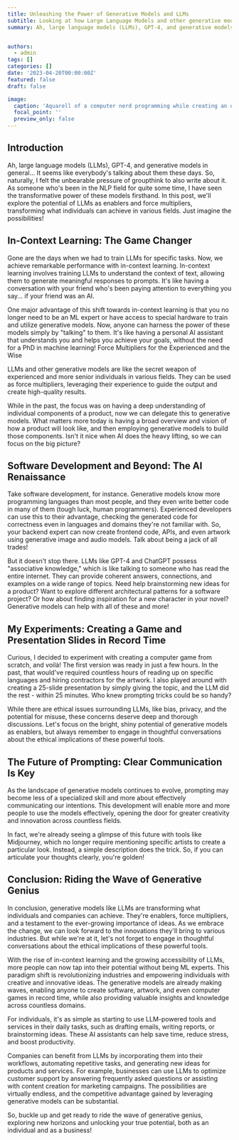 ```yaml
---
title: Unleashing the Power of Generative Models and LLMs
subtitle: Looking at how Large Language Models and other generative models can empower us.
summary: Ah, large language models (LLMs), GPT-4, and generative models in general... It seems like everybody's talking about them these days. So, naturally, I felt the unbearable pressure of groupthink to also write about it. As someone who's been in the NLP field for quite some time, I have seen the transformative power of these models firsthand. In this post, we'll explore the potential of LLMs as enablers and force multipliers, transforming what individuals can achieve in various fields. Just imagine the possibilities!


authors:
  - admin
tags: []
categories: []
date: '2023-04-20T00:00:00Z'
featured: false
draft: false

image:
  caption: 'Aquarell of a computer nerd programming while creating an oil painting and instruments leaning next to him.'
  focal_point: ''
  preview_only: false
---
```


## Introduction
Ah, large language models (LLMs), GPT-4, and generative models in general... It seems like everybody's talking about them these days. So, naturally, I felt the unbearable pressure of groupthink to also write about it. As someone who's been in the NLP field for quite some time, I have seen the transformative power of these models firsthand. In this post, we'll explore the potential of LLMs as enablers and force multipliers, transforming what individuals can achieve in various fields. Just imagine the possibilities!


## In-Context Learning: The Game Changer


Gone are the days when we had to train LLMs for specific tasks. Now, we achieve remarkable performance with in-context learning. In-context learning involves training LLMs to understand the context of text, allowing them to generate meaningful responses to prompts. It's like having a conversation with your friend who's been paying attention to everything you say... if your friend was an AI.

One major advantage of this shift towards in-context learning is that you no longer need to be an ML expert or have access to special hardware to train and utilize generative models. Now, anyone can harness the power of these models simply by "talking" to them. It's like having a personal AI assistant that understands you and helps you achieve your goals, without the need for a PhD in machine learning!
Force Multipliers for the Experienced and the Wise

LLMs and other generative models are like the secret weapon of experienced and more senior individuals in various fields. They can be used as force multipliers, leveraging their experience to guide the output and create high-quality results.

While in the past, the focus was on having a deep understanding of individual components of a product, now we can delegate this to generative models. What matters more today is having a broad overview and vision of how a product will look like, and then employing generative models to build those components. Isn't it nice when AI does the heavy lifting, so we can focus on the big picture?

## Software Development and Beyond: The AI Renaissance

Take software development, for instance. Generative models know more programming languages than most people, and they even write better code in many of them (tough luck, human programmers). Experienced developers can use this to their advantage, checking the generated code for correctness even in languages and domains they're not familiar with. So, your backend expert can now create frontend code, APIs, and even artwork using generative image and audio models. Talk about being a jack of all trades!

But it doesn't stop there. LLMs like GPT-4 and ChatGPT possess "associative knowledge," which is like talking to someone who has read the entire internet. They can provide coherent answers, connections, and examples on a wide range of topics. Need help brainstorming new ideas for a product? Want to explore different architectural patterns for a software project? Or how about finding inspiration for a new character in your novel? Generative models can help with all of these and more!


## My Experiments: Creating a Game and Presentation Slides in Record Time

Curious, I decided to experiment with creating a computer game from scratch, and voilà! The first version was ready in just a few hours. In the past, that would've required countless hours of reading up on specific languages and hiring contractors for the artwork. I also played around with creating a 25-slide presentation by simply giving the topic, and the LLM did the rest - within 25 minutes. Who knew prompting tricks could be so handy?

While there are ethical issues surrounding LLMs, like bias, privacy, and the potential for misuse, these concerns deserve deep and thorough discussions. Let's focus on the bright, shiny potential of generative models as enablers, but always remember to engage in thoughtful conversations about the ethical implications of these powerful tools.


## The Future of Prompting: Clear Communication Is Key

As the landscape of generative models continues to evolve, prompting may become less of a specialized skill and more about effectively communicating our intentions. This development will enable more and more people to use the models effectively, opening the door for greater creativity and innovation across countless fields.

In fact, we're already seeing a glimpse of this future with tools like Midjourney, which no longer require mentioning specific artists to create a particular look. Instead, a simple description does the trick. So, if you can articulate your thoughts clearly, you're golden!


## Conclusion: Riding the Wave of Generative Genius

In conclusion, generative models like LLMs are transforming what individuals and companies can achieve. They're enablers, force multipliers, and a testament to the ever-growing importance of ideas. As we embrace the change, we can look forward to the innovations they'll bring to various industries. But while we're at it, let's not forget to engage in thoughtful conversations about the ethical implications of these powerful tools.

With the rise of in-context learning and the growing accessibility of LLMs, more people can now tap into their potential without being ML experts. This paradigm shift is revolutionizing industries and empowering individuals with creative and innovative ideas. The generative models are already making waves, enabling anyone to create software, artwork, and even computer games in record time, while also providing valuable insights and knowledge across countless domains.

For individuals, it's as simple as starting to use LLM-powered tools and services in their daily tasks, such as drafting emails, writing reports, or brainstorming ideas. These AI assistants can help save time, reduce stress, and boost productivity.

Companies can benefit from LLMs by incorporating them into their workflows, automating repetitive tasks, and generating new ideas for products and services. For example, businesses can use LLMs to optimize customer support by answering frequently asked questions or assisting with content creation for marketing campaigns. The possibilities are virtually endless, and the competitive advantage gained by leveraging generative models can be substantial.

So, buckle up and get ready to ride the wave of generative genius, exploring new horizons and unlocking your true potential, both as an individual and as a business!
